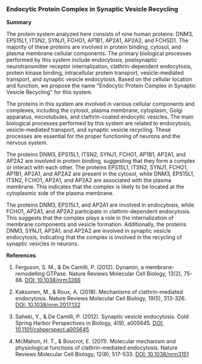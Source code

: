 ### Endocytic Protein Complex in Synaptic Vesicle Recycling

**Summary**

The protein system analyzed here consists of nine human proteins: DNM3, EPS15L1, ITSN2, SYNJ1, FCHO1, AP1B1, AP2A1, AP2A2, and FCHSD1. The majority of these proteins are involved in protein binding, cytosol, and plasma membrane cellular components. The primary biological processes performed by this system include endocytosis, postsynaptic neurotransmitter receptor internalization, clathrin-dependent endocytosis, protein kinase binding, intracellular protein transport, vesicle-mediated transport, and synaptic vesicle endocytosis. Based on the cellular location and function, we propose the name "Endocytic Protein Complex in Synaptic Vesicle Recycling" for this system.

The proteins in this system are involved in various cellular components and complexes, including the cytosol, plasma membrane, cytoplasm, Golgi apparatus, microtubules, and clathrin-coated endocytic vesicles. The main biological processes performed by this system are related to endocytosis, vesicle-mediated transport, and synaptic vesicle recycling. These processes are essential for the proper functioning of neurons and the nervous system.

The proteins DNM3, EPS15L1, ITSN2, SYNJ1, FCHO1, AP1B1, AP2A1, and AP2A2 are involved in protein binding, suggesting that they form a complex or interact with each other. The proteins EPS15L1, ITSN2, SYNJ1, FCHO1, AP1B1, AP2A1, and AP2A2 are present in the cytosol, while DNM3, EPS15L1, ITSN2, FCHO1, AP2A1, and AP2A2 are associated with the plasma membrane. This indicates that the complex is likely to be located at the cytoplasmic side of the plasma membrane.

The proteins DNM3, EPS15L1, and AP2A1 are involved in endocytosis, while FCHO1, AP2A1, and AP2A2 participate in clathrin-dependent endocytosis. This suggests that the complex plays a role in the internalization of membrane components and vesicle formation. Additionally, the proteins DNM3, SYNJ1, AP2A1, and AP2A2 are involved in synaptic vesicle endocytosis, indicating that the complex is involved in the recycling of synaptic vesicles in neurons.

**References**

1. Ferguson, S. M., & De Camilli, P. (2012). Dynamin, a membrane-remodelling GTPase. Nature Reviews Molecular Cell Biology, 13(2), 75-88. [DOI: 10.1038/nrm3266](https://doi.org/10.1038/nrm3266)

2. Kaksonen, M., & Roux, A. (2018). Mechanisms of clathrin-mediated endocytosis. Nature Reviews Molecular Cell Biology, 19(5), 313-326. [DOI: 10.1038/nrm.2017.132](https://doi.org/10.1038/nrm.2017.132)

3. Saheki, Y., & De Camilli, P. (2012). Synaptic vesicle endocytosis. Cold Spring Harbor Perspectives in Biology, 4(9), a005645. [DOI: 10.1101/cshperspect.a005645](https://doi.org/10.1101/cshperspect.a005645)

4. McMahon, H. T., & Boucrot, E. (2011). Molecular mechanism and physiological functions of clathrin-mediated endocytosis. Nature Reviews Molecular Cell Biology, 12(8), 517-533. [DOI: 10.1038/nrm3151](https://doi.org/10.1038/nrm3151)